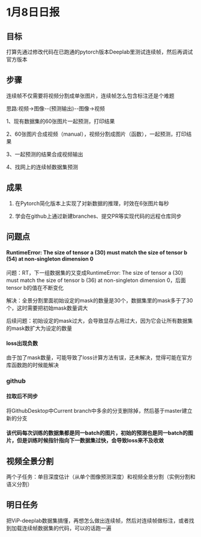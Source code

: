# 1月8日日报

## 目标

打算先通过修改代码在已跑通的pytorch版本Deeplab里测试连续帧，然后再调试官方版本

## 步骤

连续帧不仅需要将视频分割成单张图片，连续帧怎么包含标注还是个难题

思路:视频->图像--(预测输出)--图像->视频

1、现有数据集的60张图片一起预测，打印结果

2、60张图片合成视频（manual），视频分割成图片（函数），一起预测，打印结果

3、一起预测的结果合成视频输出

4、找网上的连续帧数据集预测

## 成果

1. 在Pytorch简化版本上实现了对新数据的推理，时效在6张图片每秒

2. 学会在github上通过新建branches、提交PR等实现代码的远程仓库同步
## 问题点

#### RuntimeError: The size of tensor a (30) must match the size of tensor b (54) at non-singleton dimension 0

问题：RT，下一组数据集的又变成RuntimeError: The size of tensor a (30) must match the size of tensor b (36) at non-singleton dimension 0，后面tensor b的值在不断变化

解决：全景分割里面初始设定的mask的数量是30个，数据集里的mask多于了30个，这时需要把初始mask数量调大

后续问题：初始设定的mask过大，会导致显存占用过大，因为它会让所有数据集的mask数扩大为设定的数量

#### loss出现负数

由于加了mask数量，可能导致了loss计算方法有误，还未解决，觉得可能在官方库函数跑的时候能解决

### github

#### 拉取后不同步

将GithubDesktop中Current branch中多余的分支删除掉，然后基于master建立新的分支

#### 该代码每次训练的数据集都是同一batch的图片，初始的预测也是同一batch的图片，但是训练时候指针指向下一数据集过快，会导致loss来不及收敛

## 视频全景分割

两个子任务：单目深度估计（从单个图像预测深度）和视频全景分割（实例分割和语义分割）

## 明日任务

把ViP-deeplab数据集搞懂，再想怎么做出连续帧，然后对连续帧做标注，或者找到加载连续帧数据集的代码，可以的话跑一遍

